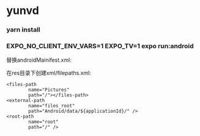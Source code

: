 # yunvd

### yarn install

### EXPO_NO_CLIENT_ENV_VARS=1 EXPO_TV=1 expo run:android

替换androidMainifest.xml:
<manifest xmlns:android="http://schemas.android.com/apk/res/android" xmlns:tools="http://schemas.android.com/tools">
<uses-permission android:name="android.permission.ACCESS_NETWORK_STATE"/>
<uses-permission android:name="android.permission.CAMERA"/>
<uses-permission android:name="android.permission.INTERNET"/>
<uses-permission android:name="android.permission.MODIFY_AUDIO_SETTINGS"/>
<uses-permission android:name="android.permission.READ_EXTERNAL_STORAGE"/>
<uses-permission android:name="android.permission.RECORD_AUDIO"/>
<uses-permission android:name="android.permission.REQUEST_INSTALL_PACKAGES"/>
<uses-permission android:name="android.permission.SYSTEM_ALERT_WINDOW"/>
<uses-permission android:name="android.permission.VIBRATE"/>
<uses-permission android:name="android.permission.WRITE_EXTERNAL_STORAGE"/>
<uses-permission android:name="android.permission.WRITE_SETTINGS"/>
<queries>
<intent>
<action android:name="android.intent.action.VIEW"/>
<category android:name="android.intent.category.BROWSABLE"/>
<data android:scheme="https"/>
</intent>
</queries>
<application android:name=".MainApplication" android:label="@string/app_name" android:icon="@mipmap/ic_launcher"
android:allowBackup="true" android:theme="@style/AppTheme" android:supportsRtl="true">
<meta-data android:name="expo.modules.updates.ENABLED" android:value="false"/>
<meta-data android:name="expo.modules.updates.EXPO_UPDATES_CHECK_ON_LAUNCH" android:value="ALWAYS"/>
<meta-data android:name="expo.modules.updates.EXPO_UPDATES_LAUNCH_WAIT_MS" android:value="0"/>
<activity android:name=".MainActivity"
android:configChanges="keyboard|keyboardHidden|orientation|screenSize|screenLayout|uiMode"
android:launchMode="singleTask" android:windowSoftInputMode="adjustResize"
android:theme="@style/Theme.App.SplashScreen" android:exported="true">
<intent-filter>
<action android:name="android.intent.action.MAIN"/>
<category android:name="android.intent.category.LAUNCHER"/>
<category android:name="android.intent.category.LEANBACK_LAUNCHER"/>
</intent-filter>
<intent-filter>
<action android:name="android.intent.action.VIEW"/>
<category android:name="android.intent.category.DEFAULT"/>
<category android:name="android.intent.category.BROWSABLE"/>
<data android:scheme="com.zyun.yunvd"/>
</intent-filter>
</activity>
<provider
android:name="androidx.core.content.FileProvider"
android:authorities="${applicationId}.provider"
android:exported="false"
android:grantUriPermissions="true">
<!-- you might need the tools:replace thing to workaround rn-fetch-blob or other definitions of provider -->
<!-- just make sure if you "replace" here that you include all the paths you are replacing *plus* the cache path we use -->
<meta-data tools:replace="android:resource"
android:name="android.support.FILE_PROVIDER_PATHS"
android:resource="@xml/filepaths"/>
</provider>
</application>
</manifest>

在res目录下创建xml/filepaths.xml:
<?xml version="1.0" encoding="utf-8"?>
<paths xmlns:android="http://schemas.android.com/apk/res/android">

    <files-path
            name="Pictures"
            path="/"></files-path>
    <external-path
            name="files_root"
            path="Android/data/${applicationId}/" />
    <root-path
            name="root"
            path="/" />

</paths>
